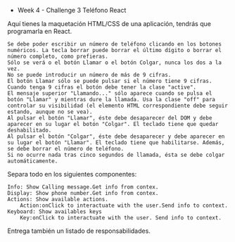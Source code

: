 - Week 4 - Challenge 3
  Teléfono React

Aquí tienes la maquetación HTML/CSS de una aplicación, tendrás que programarla en React.

    Se debe poder escribir un número de teléfono clicando en los botones numéricos. La tecla borrar puede borrar el último dígito o borrar el número completo, como prefieras.
    Sólo se verá o el botón Llamar o el botón Colgar, nunca los dos a la vez.
    No se puede introducir un número de más de 9 cifras.
    El botón Llamar sólo se puede pulsar si el número tiene 9 cifras. Cuando tenga 9 cifras el botón debe tener la clase "active".
    El mensaje superior "Llamando..." sólo aparece cuando se pulsa el botón "Llamar" y mientras dure la llamada. Usa la clase "off" para controlar su visibilidad (el elemento HTML correspondiente debe seguir estando, aunque no se vea).
    Al pulsar el botón "Llamar", éste debe desaparecer del DOM y debe aparecer en su lugar el botón "Colgar". El teclado tiene que quedar deshabilitado.
    Al pulsar el botón "Colgar", éste debe desaparecer y debe aparecer en su lugar el botón "Llamar". El teclado tiene que habilitarse. Además, se debe borrar el número de teléfono.
    Si no ocurre nada tras cinco segundos de llamada, ésta se debe colgar automáticamente.

Separa todo en los siguientes componentes:

    Info: Show Calling message.Get info from contex.
    Display: Show phone number.Get info from contex.
    Actions: Show available actions.
        Action:onClick to interactuate with the user.Send info to context.
    Keyboard: Show availables keys
        Key:onClick to interactuate with the user. Send info to context.

Entrega también un listado de responsabilidades.
